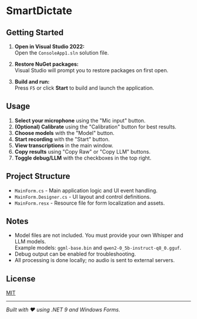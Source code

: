 ﻿# SmartDictate

## Getting Started

1. **Open in Visual Studio 2022:**  
   Open the `ConsoleApp1.sln` solution file.

2. **Restore NuGet packages:**  
   Visual Studio will prompt you to restore packages on first open.

3. **Build and run:**  
   Press `F5` or click **Start** to build and launch the application.

## Usage

1. **Select your microphone** using the "Mic input" button.
2. **(Optional) Calibrate** using the "Calibration" button for best results.
3. **Choose models** with the "Model" button.
4. **Start recording** with the "Start" button.
5. **View transcriptions** in the main window.
6. **Copy results** using "Copy Raw" or "Copy LLM" buttons.
7. **Toggle debug/LLM** with the checkboxes in the top right.

## Project Structure

- `MainForm.cs` - Main application logic and UI event handling.
- `MainForm.Designer.cs` - UI layout and control definitions.
- `MainForm.resx` - Resource file for form localization and assets.

## Notes

- Model files are not included. You must provide your own Whisper and LLM models.  
  Example models: `ggml-base.bin` and `qwen2-0_5b-instruct-q8_0.gguf`.
- Debug output can be enabled for troubleshooting.
- All processing is done locally; no audio is sent to external servers.

## License

[MIT](LICENSE)

---

*Built with ❤️ using .NET 9 and Windows Forms.*